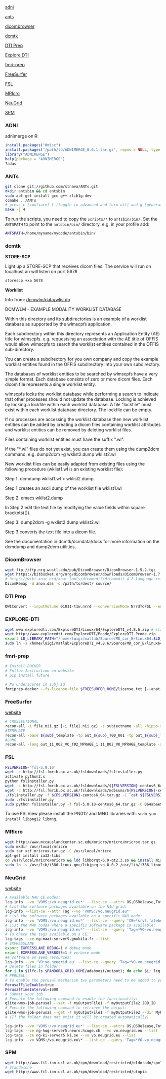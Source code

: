 [adni](#adni) 

[ants](#ants) 

[dicombrowser](#dicombrowser) 

[dcmtk](#dicmtk) 

[DTI Prep](#dti-prep)

[Explore DTI](#explore-dti)

[fmri-prep](#fmri-prep)

[FreeSurfer](#freesurfer)

[FSL](#fsl)

[MRIcro](#mricro)

[NeuGrid](#neugrid)

[SPM](#spm)

### ADNI
adnimerge on R:
```R
install.packages("Hmisc")
install.packages("/path/to/ADNIMERGE_0.0.1.tar.gz", repos = NULL, type = "source")
library("ADNIMERGE")
help(package = "ADNIMERGE")
?adas
```

### ANTs
```bash
git clone git://github.com/stnava/ANTs.git
mkdir antsbin && cd antsbin
sudo apt-get install gcc g++ zlib1g-dev
ccmake ../ANTs
# press c [confiure] t [toggle to advanced and turn off] and g [generate]
make -j 4
```
To run the scripts, you need to copy the `Scripts/*` to `antsbin/bin/`.
Set the `ANTSPATH` to point to the `antsbin/bin/` directory. e.g. in your profile add:
```bash
ANTSPATH=/home/myname/mycode/antsbin/bin/
```


### dcmtk

**STORE-SCP**

Light up a STORE-SCP that receives dicom files.
The service will run on localhost an will listen on port 5678
```cmd
storescp +xa 5678
```

**Worklist**

Info from:
[dcmwlm/data/wlistdb](https://github.com/InsightSoftwareConsortium/DCMTK/tree/master/dcmwlm/data/wlistdb)

DCMWLM - EXAMPLE MODALITY WORKLIST DATABASE

Within this directory and its subdirectories is an
example of a worklist database as supported by the
wlmscpfs application.

Each subdirectory within this directory represents
an Application Entity (AE) title for wlmscpfs.
e.g. requestsing an association with the AE title
of OFFIS would allow wlmscpfs to search the worklist
entities contained in the OFFIS sub-directory.

You can create a subdirectory for you own company
and copy the example worklist entities found in
the OFFIS subdirectory into your own subdirectory.

The databases of worklist entities to be searched by wlmscpfs
have a very simple format.  Each database consists of zero
or more dicom files.  Each dicom file represents a single
worklist entity.

wlmscpfs locks the worklist database while performing a search
to indicate that other processes should not update the database. 
Locking is achieved by locking a lockfile within each worklist
database.  A file "lockfile" must exist within each worklist
database directory.  The lockfile can be empty.

If no processes are accessing the worklist database then 
new worklist entities can be added by creating a dicom files
containing worklist attributes and worklist entities
can be removed by deleting worklist files.  

Files containing worklist entities must have the suffix ".wl".

If the "*.wl" files do not yet exist, you can create them using
the dump2dcm command, e.g.
	dump2dcm -g wklist2.dump wklist2.wl

New worklist files can be easily adapted from existing files
using the following procedure (wklist1.wl is an existing 
worklist file):

Step 1.
	dcmdump wklist1.wl > wklist2.dump

   Step 1 creates an ascii dump of the worklist file wklist1.wl

Step 2.
	emacs wklist2.dump 

   In Step 2 edit the text file by modifying the value fields 
   within square brackets([]).  

Step 3.
	dump2dcm -g wklist2.dump wklist2.wl

   Step 3 converts the text file into a dicom file.

See the documentation in dcmtk/dcmdata/docs for more information
on the dcmdump and dump2dcm utilities.



### DicomBrowser
```bash
wget ftp://ftp.nrg.wustl.edu/pub/DicomBrowser/DicomBrowser-1.5.2.tgz
wget https://bitbucket.org/nrg/dicombrowser/downloads/DicomBrowser-1.7.0b5-bin-with-dependencies.jar
# https://wiki.xnat.org/xnat-tools/dicomedit/dicomedit-4-2-language-reference
DicomRemap -d anon.das -o /path/to/dest/ source/
```

### DTI Prep
```bash
DWIConvert --inputVolume 01011-t1w.nrrd --conversionMode NrrdToFSL --outputVolume testout.nii --outputBVectors testout.bvecs --outputBValues testout.bvals
```

### EXPLORE-DTI
```bash
wget www.exploredti.com/ExploreDTI/Linux/64/ExploreDTI_v4.8.6.zip # standalone
wget http://www.exploredti.com/ExploreDTI/Pcode/ExploreDTI_Pcode.zip
export LD_LIBRARY_PATH="/home/luigi/matlab/Source/MD_cor_E/linux64:$LD_LIBRARY_PATH"
sudo ln -s /home/luigi/matlab/ExploreDTI_v4.8.6/Source/MD_cor_E/linux64/libANNlib.so /usr/lib/libANNlib.so
```

### fmri-prep
```bash
# Install DOCKER
# Follow Instruction on website
# pip install future

# No underscores in subj id
fmriprep-docker --fs-license-file $FREESURFER_HOME/license.txt [--anat-only  --longitudinal --fs-no-reconall --participant_label PARTICIPANT_LABEL '0040043MACL'] --work-dir <full path to WD> <full path to BIDS> <full path to OUT dir>
```

### FreeSurfer
[website](https://surfer.nmr.mgh.harvard.edu/)
```bash
# CROSSECTIONAL
recon-all -i file.nii.gz [-i file2.nii.gz] -s subjectname -all -hippo-subfields
#TEMPLATE
recon-all -base ${sub}_template -tp out_${sub}_T00_001 -tp out_${sub}_T06_001 -all
#LONG
recon-all -long out_11_002_VO_T02_MPRAGE_1 11_002_VO_MPRAGE_template -all -hippo-subfields
```

### FSL
```bash
FSLVERSION='fsl-5.0.10'
wget -c http://fsl.fmrib.ox.ac.uk/fsldownloads/fslinstaller.py
activate python2.x
python fslinstaller.py
wget -c http://fsl.fmrib.ox.ac.uk/fsldownloads/${FSLVERSION}-centos6_64.tar.gz
wget -c http://fsl.fmrib.ox.ac.uk/fsldownloads/md5sums/${FSLVERSION}-centos6_64.tar.gz.md5
./fslinstaller.py -f ${FSLVERSION}-centos6_64.tar.gz -C `cat ${FSLVERSION}-centos6_64.tar.gz.md5` -d /usr/local/
sudo ./fslinstaller.py
sudo python fslinstaller.py -f fsl-5.0.10-centos6_64.tar.gz -C 064abae9083e69fafd114dedd9add465 -T md5 -d /home/luigi/Software/fsl-5.0.10 # the directory must not exists
```
To use FSLView please install the PNG12 and MNG libraries with: `sudo yum install libpng12 libmng`.

### MRIcro
```bash
wget http://www.mccauslandcenter.sc.edu/mricro/mricro/mricrox.tar.gz
sudo mkdir /usr/local/mricro
sudo tar xzf mricrox.tar.gz -C /usr/local/mricro
apt-get install ia32-libs
cd /usr/local/mricro/mricro && ldd libborqt-6.9-qt2.3.so && install missing libraries
sudo ln -s /usr/lib/i386-linux-gnu/libjpeg.so.8.0.2 /usr/lib/i386-linux-gnu/libjpeg.so.62
```

### NeuGrid
[website](https://neugrid4you.eu/)
```bash
# Available N4U CE nodes:
lcg-info --vo 'VOMS:/vo.neugrid.eu*' --list-ce --attrs OS,OSRelease,TotalCPUs,FreeCPUs,RunningJobs,FreeJobSlots,WaitingJobs
# List the software packages available on the N4U grid:
lcg-info --list-ce --attr Tag --vo 'VOMS:/vo.neugrid.eu*'
# List the software packages available on a specific N4U node:
lcg-info --vo 'VOMS:/vo.neugrid.eu*' --list-ce --query 'CE=*srv5.fatebenefratelli.it*' --attrs Tag | grep -E 'CE:|neugrid'
# List the N4U nodes where a specific software package is available:
lcg-info --vo 'VOMS:/vo.neugrid.eu*' --list-ce --query 'Tag=*VO-vo.neugrid.eu-freesurfer-5.1.0*'
# To check the tags available on a CE:
lcg-tags --ce ng-maat-server9.gnubila.fr --list 
# EXPRESSLANE
export EXPRESSLANE_DEBUG=1 # debug mode
export EXPRESSLANE_VERBOSE=1 # verbose mode
## software on seed resources:
lcg-info --vo 'VO:vo.neugrid.eu' --list-ce --query 'Tag=*VO-vo.neugrid.eu-cmtk-20140723*' --attrs TotalCPUs,FreeCPUs,RunningJobs
# Delete files in folder:
for i in $(lfc-ls $PANDORA_GRID_HOME/adaboost/output); do echo $i; lcg-del -a lfn:$PANDORA_GRID_HOME/adaboost/output/$i & sleep 0.1; done
# PERUSAL:
# To enable the perusal mechanism two parameters need to be added to your .ext file:
PerusalFileEnable=true
PerusalTimeInterval=1000
# Submit your job
# Execute the following command to enable the functionality:
glite-wms-job-perusal --set -f myOutputFile1 -f myOutputFile2 JOB_ID
# Execute the following command to retrieve the output:
glite-wms-job-perusal --get -f myOutputFile1 -f myOutputFile2 --dir MyOutputFolder JOB_ID
# (If the folder does not exist it will be created automatically)
```

```bash
lcg-info --vo 'VOMS:/vo.neugrid.eu*' --list-ce --attrs OS,OSRelease,TotalCPUs,FreeCPUs,RunningJobs,FreeJobSlots,WaitingJobs
lcg-tags --ce ng-hug-server5.neuro.hcuge.ch --vo vo.neugrid.eu --list
lcg-tags --ce ng-ki-server5.ki.se --vo vo.neugrid.eu --list
lcg-info --vo VOMS:/vo.neugrid.eu\* --list-ce --query 'Tag=*VO-vo.neugrid.eu-freesurfer-5.1.0*'
```

### SPM
```bash
wget http://www.fil.ion.ucl.ac.uk/spm/download/restricted/eldorado/spm12.zip
# Standalone
wget http://www.fil.ion.ucl.ac.uk/spm/download/restricted/utopia
```
